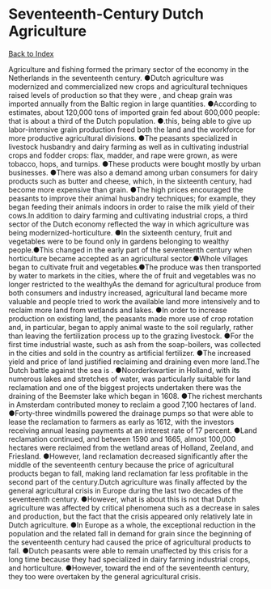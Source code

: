# Seventeenth-Century Dutch Agriculture
[Back to Index](https://github.com/windows10010/tpoExtractor/blob/master/README.md)

Agriculture and fishing formed the primary sector of the economy in the Netherlands in the seventeenth century. ●Dutch agriculture was modernized and commercialized new crops and agricultural techniques raised levels of production so that they were , and cheap grain was imported annually from the Baltic region in large quantities. ●According to estimates, about 120,000 tons of imported grain fed about 600,000 people: that is about a third of the Dutch population. ●.this, being able to give up labor-intensive grain production freed both the land and the workforce for more productive agricultural divisions. ●The peasants specialized in livestock husbandry and dairy farming as well as in cultivating industrial crops and fodder crops: flax, madder, and rape were grown, as were tobacco, hops, and turnips. ●These products were bought mostly by urban businesses. ●There was also a demand among urban consumers for dairy products such as butter and cheese, which, in the sixteenth century, had become more expensive than grain. ●The high prices encouraged the peasants to improve their animal husbandry techniques; for example, they began feeding their animals indoors in order to raise the milk yield of their cows.In addition to dairy farming and cultivating industrial crops, a third sector of the Dutch economy reflected the way in which agriculture was being modernized-horticulture.
●In the sixteenth century, fruit and vegetables were to be found only in gardens belonging to wealthy people.●This changed in the early part of the seventeenth century when horticulture 
became accepted as an agricultural sector.●Whole villages began to cultivate fruit and vegetables.●The produce was then transported by water to markets in the cities, where the of fruit and vegetables was no longer restricted to the wealthyAs the demand for agricultural produce from both consumers and industry increased, agricultural land became more valuable and people tried to work the available land more intensively and to reclaim more land from wetlands and lakes. ●In order to increase production on existing land, the peasants made more use of crop rotation and, in particular, began to apply animal waste to the soil regularly, rather than leaving the fertilization process up to the grazing livestock. ●For the first time industrial waste, such as ash from the soap-boilers, was collected in the cities and sold in the country as artificial fertilizer. ●The increased yield and price of land justified reclaiming and draining even more land.The Dutch battle against the sea is . ●Noorderkwartier in Holland, with its numerous lakes and stretches of water, was particularly suitable for land reclamation and one of the biggest projects undertaken there was the draining of the Beemster lake which began in 1608. ●The richest merchants in Amsterdam contributed money to reclaim a good 7,100 hectares of land. ●Forty-three windmills powered the drainage pumps so that were able to lease the reclamation to farmers as early as 1612, with the investors receiving annual leasing payments at an interest rate of 17 percent. ●Land reclamation continued, and between 1590 and 1665, almost 100,000 hectares were reclaimed from the wetland areas of Holland, Zeeland, and Friesland. ●However, land reclamation decreased significantly after the middle of the seventeenth century because the price of agricultural products began to fall, making land reclamation far less profitable in the second part of the century.Dutch agriculture was finally affected by the general agricultural crisis in Europe during the last two decades of the seventeenth century. ●However, what is about this is not that Dutch agriculture was affected by critical phenomena such as a decrease in sales and production, but the fact that the crisis appeared only relatively late in Dutch agriculture. ●In Europe as a whole, the exceptional reduction in the population and the related fall in demand for grain since the beginning of the seventeenth century had caused the price of agricultural products to fall. ●Dutch peasants were able to remain unaffected by this crisis for a long time because they had specialized in dairy farming industrial crops, and horticulture. ●However, toward the end of the seventeenth century, they too were overtaken by the general agricultural crisis.